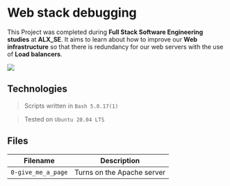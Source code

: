 # Web stack debugging
This Project was completed during **Full Stack Software Engineering studies** at **ALX_SE**. It aims to learn about how to improve our **Web infrastructure** so that there is redundancy for our web servers with the use of **Load balancers**.

![](https://s3.amazonaws.com/intranet-projects-files/holbertonschool-sysadmin_devops/275/qfdked8.png)


## Technologies
> Scripts written in `Bash 5.0.17(1)`

> Tested on `Ubuntu 20.04 LTS`

## Files

| Filename | Description |
| -------- | ----------- |
| `0-give_me_a_page` | Turns on the Apache server |
